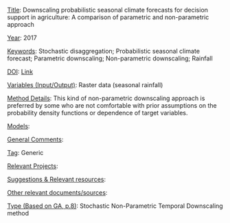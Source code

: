 <ins>Title</ins>: Downscaling probabilistic seasonal climate forecasts for decision support in agriculture: A comparison of parametric and non-parametric approach

<ins>Year</ins>: 2017

<ins>Keywords</ins>: Stochastic disaggregation; Probabilistic seasonal climate forecast; Parametric downscaling; Non-parametric downscaling; Rainfall

<ins>DOI</ins>: [Link](https://doi.org/10.1016/j.crm.2017.09.003)

<ins>Variables (Input/Output)</ins>: Raster data (seasonal rainfall)

<ins>Method Details</ins>: This kind of non-parametric downscaling approach is preferred by some who are not comfortable with prior assumptions on the probability density functions or dependence of target variables.

<ins>Models</ins>:

<ins>General Comments</ins>: 

<ins>Tag</ins>: Generic

<ins>Relevant Projects</ins>: 

<ins>Suggestions \& Relevant resources</ins>: 

<ins>Other relevant documents/sources</ins>: 

<ins>Type (Based on GA, p.8)</ins>: Stochastic Non-Parametric Temporal Downscaling method